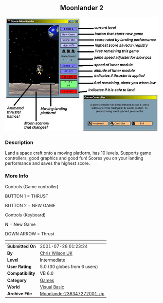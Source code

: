 ﻿<div align="center">

## Moonlander 2

<img src="PIC20018211219424314.jpg">
</div>

### Description

Land a space craft onto a moving platform, has 10 levels. Supports game controllers, good graphics and good fun! Scores you on your landing performance and saves the highest score.
 
### More Info
 
Controls (Game controller)

BUTTON 1 = THRUST

BUTTON 2 = NEW GAME

Controls (Keyboard)

N = New Game

DOWN ARROW = Thrust


<span>             |<span>
---                |---
**Submitted On**   |2001-07-28 01:23:24
**By**             |[Chris Wilson UK](https://github.com/Planet-Source-Code/PSCIndex/blob/master/ByAuthor/chris-wilson-uk.md)
**Level**          |Intermediate
**User Rating**    |5.0 (30 globes from 6 users)
**Compatibility**  |VB 6\.0
**Category**       |[Games](https://github.com/Planet-Source-Code/PSCIndex/blob/master/ByCategory/games__1-38.md)
**World**          |[Visual Basic](https://github.com/Planet-Source-Code/PSCIndex/blob/master/ByWorld/visual-basic.md)
**Archive File**   |[Moonlander236347272001\.zip](https://github.com/Planet-Source-Code/chris-wilson-uk-moonlander-2__1-25579/archive/master.zip)








